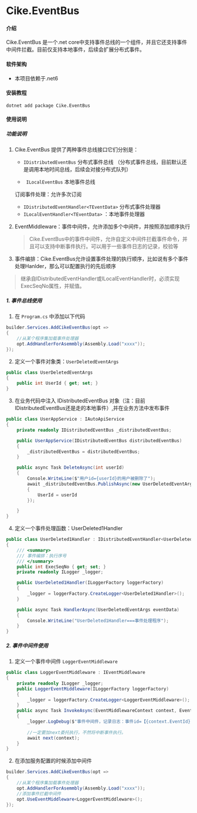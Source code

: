 # Cike.EventBus
#### 介绍

Cike.EventBus 是一个.net core中支持事件总线的一个组件，并且它还支持事件中间件拦截。目前仅支持本地事件，后续会扩展分布式事件。

#### 软件架构

- 本项目依赖于.net6

#### 安装教程

```shell
dotnet add package Cike.EventBus
```

#### 使用说明

##### 功能说明

1. Cike.EventBus 提供了两种事件总线接口它们分别是：

   * ```IDistributedEventBus``` 分布式事件总线 （分布式事件总线，目前默认还是调用本地时间总线，后续会对接分布式队列）

   * ``` ILocalEventBus``` 本地事件总线

   订阅事件处理：允许多次订阅

   * ```IDistributedEventHandler<TEventData>``` 分布式事件处理器
   * ```ILocalEventHandler<TEventData>``` ：本地事件处理器

2. EventMiddleware：事件中间件，允许添加多个中间件，并按照添加顺序执行

   > Cike.EventBus中的事件中间件，允许自定义中间件拦截事件命令，并且可以支持中断事件执行。可以用于一些事件日志的记录，校验等

3. 事件编排：Cike.EventBus允许设置事件处理的执行顺序，比如说有多个事件处理Hanlder，那么可以配置执行的先后顺序

> 继承自IDistributedEventHandler或ILocalEventHandler时，必须实现ExecSeqNo属性，并赋值。

##### 1. 事件总线使用

1. 在 `Program.cs` 中添加以下代码

```c#
builder.Services.AddCikeEventBus(opt =>
{
    //从某个程序集加载事件处理器
    opt.AddHandlerForAsemmbly(Assembly.Load("xxxx"));
});
```

2. 定义一个事件对象类：```UserDeletedEventArgs```

```c#
public class UserDeletedEventArgs
{
    public int UserId { get; set; }
}
```

3. 在业务代码中注入 IDistributedEventBus 对象（注：目前IDistributedEventBus还是走的本地事件）,并在业务方法中发布事件

```c#
public class UserAppService : IAutoApiService
{
    private readonly IDistributedEventBus _distributedEventBus;

    public UserAppService(IDistributedEventBus distributedEventBus)
    {
        _distributedEventBus = distributedEventBus;
    }

    public async Task DeleteAsync(int userId)
    {
        Console.WriteLine($"用户id={userId}的用户被删除了");
        await _distributedEventBus.PublishAsync(new UserDeletedEventArgs
        {
            UserId = userId
        });

    }
}
```

4. 定义一个事件处理函数：UserDeleted1Handler

```c#
public class UserDeleted1Handler : IDistributedEventHandler<UserDeletedEventArgs>
{
    /// <summary>
    /// 事件编排：执行序号
    /// </summary>
    public int ExecSeqNo { get; set; }
    private readonly ILogger _logger;

    public UserDeleted1Handler(ILoggerFactory loggerFactory)
    {
        _logger = loggerFactory.CreateLogger<UserDeleted1Handler>();
    }

    public async Task HandlerAsync(UserDeletedEventArgs eventData)
    {
        Console.WriteLine("UserDeleted1Handler===事件处理程序");
    }
}
```

##### 2. 事件中间件使用

1. 定义一个事件中间件 ```LoggerEventMiddleware```

```c#
public class LoggerEventMiddleware : IEventMiddleware
{
    private readonly ILogger _logger;
    public LoggerEventMiddleware(ILoggerFactory loggerFactory)
    {
        _logger = loggerFactory.CreateLogger<LoggerEventMiddleware>();
    }
    public async Task InvokeAsync(EventMiddlewareContext context, EventMiddlewareDelegate next)
    {
        _logger.LogDebug($"事件中间件，记录日志：事件id=【{context.EventId}】、事件类型=【{context.EventType}】、事件处理器个数=【{context.EventHandlerFactories.Count}】");
        
        //一定要加next委托执行，不然将中断事件执行。
        await next(context);
    }
}
```

2. 在添加服务配置的时候添加中间件

```c#
builder.Services.AddCikeEventBus(opt =>
{
    //从某个程序集加载事件处理器
    opt.AddHandlerForAsemmbly(Assembly.Load("xxxx"));
    //添加事件拦截中间件
    opt.UseEventMiddleware<LoggerEventMiddleware>();
});
```


